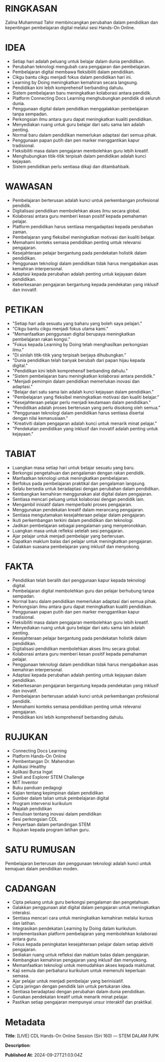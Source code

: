 # RINGKASAN
Zalina Muhammad Tahir membincangkan perubahan dalam pendidikan dan kepentingan pembelajaran digital melalui sesi Hands-On Online.

# IDEA
- Setiap hari adalah peluang untuk belajar dalam dunia pendidikan.
- Perubahan teknologi mengubah cara pengajaran dan pembelajaran.
- Pembelajaran digital membawa fleksibiliti dalam pendidikan.
- Cikgu bantu cikgu menjadi fokus dalam pendidikan hari ini.
- Learning by Doing meningkatkan kemahiran secara langsung.
- Pendidikan kini lebih komprehensif berbanding dahulu.
- Sistem pembelajaran baru meningkatkan kolaborasi antara pendidik.
- Platform Connecting Docs Learning menghubungkan pendidik di seluruh dunia.
- Penggunaan digital dalam pendidikan menggalakkan pembelajaran tanpa sempadan.
- Perkongsian ilmu antara guru dapat meningkatkan kualiti pendidikan.
- Menyediakan ruang untuk guru belajar dari satu sama lain adalah penting.
- Normal baru dalam pendidikan memerlukan adaptasi dari semua pihak.
- Penggunaan papan putih dan pen marker menggantikan kapur tradisional.
- Fleksibiliti masa dalam pengajaran membolehkan guru lebih kreatif.
- Menghubungkan titik-titik terpisah dalam pendidikan adalah kunci kejayaan.
- Sistem pendidikan perlu sentiasa dikaji dan ditambahbaik.

# WAWASAN
- Pembelajaran berterusan adalah kunci untuk perkembangan profesional pendidik.
- Digitalisasi pendidikan membolehkan akses ilmu secara global.
- Kolaborasi antara guru memberi kesan positif kepada pemahaman pelajar.
- Platform pendidikan harus sentiasa mengadaptasi kepada perubahan zaman.
- Pembelajaran yang fleksibel meningkatkan motivasi dan kualiti belajar.
- Memahami konteks semasa pendidikan penting untuk relevansi pengajaran.
- Kesejahteraan pelajar bergantung pada pendekatan holistik dalam pendidikan.
- Penggunaan teknologi dalam pendidikan tidak harus mengabaikan asas kemahiran interpersonal.
- Adaptasi kepada perubahan adalah penting untuk kejayaan dalam pendidikan.
- Keberkesanan pengajaran bergantung kepada pendekatan yang inklusif dan inovatif.

# PETIKAN
- "Setiap hari ada sesuatu yang baharu yang boleh saya pelajari."
- "Cikgu bantu cikgu menjadi fokus utama kami."
- "Memanfaatkan penggunaan digital berupaya meningkatkan pembelajaran rakan kongsi."
- "Fokus kepada Learning by Doing telah menghasilkan perkongsian ilmu."
- "Di sinilah titik-titik yang terpisah berjaya dihubungkan."
- "Dunia pendidikan telah banyak berubah dari papan hijau kepada digital."
- "Pendidikan kini lebih komprehensif berbanding dahulu."
- "Sistem pembelajaran baru meningkatkan kolaborasi antara pendidik."
- "Menjadi pemimpin dalam pendidikan memerlukan inovasi dan adaptasi."
- "Belajar dari satu sama lain adalah kunci kejayaan dalam pendidikan."
- "Pembelajaran yang fleksibel meningkatkan motivasi dan kualiti belajar."
- "Kesejahteraan pelajar perlu menjadi keutamaan dalam pendidikan."
- "Pendidikan adalah proses berterusan yang perlu disokong oleh semua."
- "Penggunaan teknologi dalam pendidikan harus sentiasa disertai dengan nilai kemanusiaan."
- "Kreativiti dalam pengajaran adalah kunci untuk menarik minat pelajar."
- "Pendekatan pendidikan yang inklusif dan inovatif adalah penting untuk kejayaan."

# TABIAT
- Luangkan masa setiap hari untuk belajar sesuatu yang baru.
- Berkongsi pengetahuan dan pengalaman dengan rakan pendidik.
- Manfaatkan teknologi untuk meningkatkan pembelajaran.
- Berfokus pada pembelajaran praktikal dan pengalaman langsung.
- Selalu bersedia untuk beradaptasi dengan perubahan dalam pendidikan.
- Kembangkan kemahiran menggunakan alat digital dalam pengajaran.
- Sentiasa mencari peluang untuk kolaborasi dengan pendidik lain.
- Mengambil inisiatif dalam memperbaiki proses pengajaran.
- Menggunakan pendekatan kreatif dalam merancang pengajaran.
- Sentiasa mengutamakan kesejahteraan pelajar dalam pengajaran.
- Ikuti perkembangan terkini dalam pendidikan dan teknologi.
- Jadikan pembelajaran sebagai pengalaman yang menyeronokkan.
- Luangkan masa untuk refleksi setelah sesi pengajaran.
- Ajar pelajar untuk menjadi pembelajar yang berterusan.
- Dapatkan maklum balas dari pelajar untuk meningkatkan pengajaran.
- Galakkan suasana pembelajaran yang inklusif dan menyokong.

# FAKTA
- Pendidikan telah beralih dari penggunaan kapur kepada teknologi digital.
- Pembelajaran digital membolehkan guru dan pelajar berhubung tanpa sempadan.
- Normal baru dalam pendidikan memerlukan adaptasi dari semua pihak.
- Perkongsian ilmu antara guru dapat meningkatkan kualiti pendidikan.
- Penggunaan papan putih dan pen marker menggantikan kapur tradisional.
- Fleksibiliti masa dalam pengajaran membolehkan guru lebih kreatif.
- Menyediakan ruang untuk guru belajar dari satu sama lain adalah penting.
- Kesejahteraan pelajar bergantung pada pendekatan holistik dalam pendidikan.
- Digitalisasi pendidikan membolehkan akses ilmu secara global.
- Kolaborasi antara guru memberi kesan positif kepada pemahaman pelajar.
- Penggunaan teknologi dalam pendidikan tidak harus mengabaikan asas kemahiran interpersonal.
- Adaptasi kepada perubahan adalah penting untuk kejayaan dalam pendidikan.
- Keberkesanan pengajaran bergantung kepada pendekatan yang inklusif dan inovatif.
- Pembelajaran berterusan adalah kunci untuk perkembangan profesional pendidik.
- Memahami konteks semasa pendidikan penting untuk relevansi pengajaran.
- Pendidikan kini lebih komprehensif berbanding dahulu.

# RUJUKAN
- Connecting Docs Learning
- Platform Hands-On Online
- Pembentangan Dr. Mahendran
- Aplikasi iHealthy
- Aplikasi Bursa Ingat
- Shell and Explorer STEM Challenge
- MIT Inventor
- Buku panduan pedagogi
- Kajian tentang kepimpinan dalam pendidikan
- Sumber dalam talian untuk pembelajaran digital
- Program intervensi kurikulum
- Majalah pendidikan
- Penulisan tentang inovasi dalam pendidikan
- Sesi perkongsian CDL
- Penyertaan dalam pertandingan STEM
- Rujukan kepada program latihan guru.

# SATU RUMUSAN
Pembelajaran berterusan dan penggunaan teknologi adalah kunci untuk kemajuan dalam pendidikan moden.

# CADANGAN
- Cipta peluang untuk guru berkongsi pengalaman dan pengetahuan.
- Galakkan penggunaan alat digital dalam pengajaran untuk meningkatkan interaksi.
- Sentiasa mencari cara untuk meningkatkan kemahiran melalui kursus dan latihan.
- Integrasikan pendekatan Learning by Doing dalam kurikulum.
- Implementasikan platform pembelajaran yang membolehkan kolaborasi antara guru.
- Fokus kepada peningkatan kesejahteraan pelajar dalam setiap aktiviti pengajaran.
- Sediakan ruang untuk refleksi dan maklum balas dalam pengajaran.
- Kembangkan kemahiran pengajaran yang inklusif dan menyokong.
- Memanfaatkan teknologi untuk memudahkan akses kepada maklumat.
- Kaji semula dan perbaharui kurikulum untuk memenuhi keperluan semasa.
- Ajar pelajar untuk menjadi pembelajar yang berinisiatif.
- Cipta jaringan dengan pendidik lain untuk pertukaran idea.
- Sentiasa beradaptasi dengan perubahan dalam dunia pendidikan.
- Gunakan pendekatan kreatif untuk menarik minat pelajar.
- Pastikan setiap pengajaran mempunyai unsur interaktif dan praktikal.

# Metadata
**Title**: [LIVE] CDL Hands-On Online Session (Siri 160) — STEM DALAM PJPK

**Description**: 

**Published At**: 2024-09-27T21:03:04Z